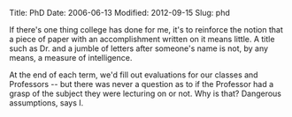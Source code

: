 Title: PhD
Date: 2006-06-13
Modified: 2012-09-15
Slug: phd

If there's one thing college has done for me, it's to reinforce the notion that a piece of paper with an accomplishment written on it means little. A title such as Dr. and a jumble of letters after someone's name is not, by any means, a measure of intelligence.

At the end of each term, we'd fill out evaluations for our classes and Professors -- but there was never a question as to if the Professor had a grasp of the subject they were lecturing on or not. Why is that?
Dangerous assumptions, says I.
